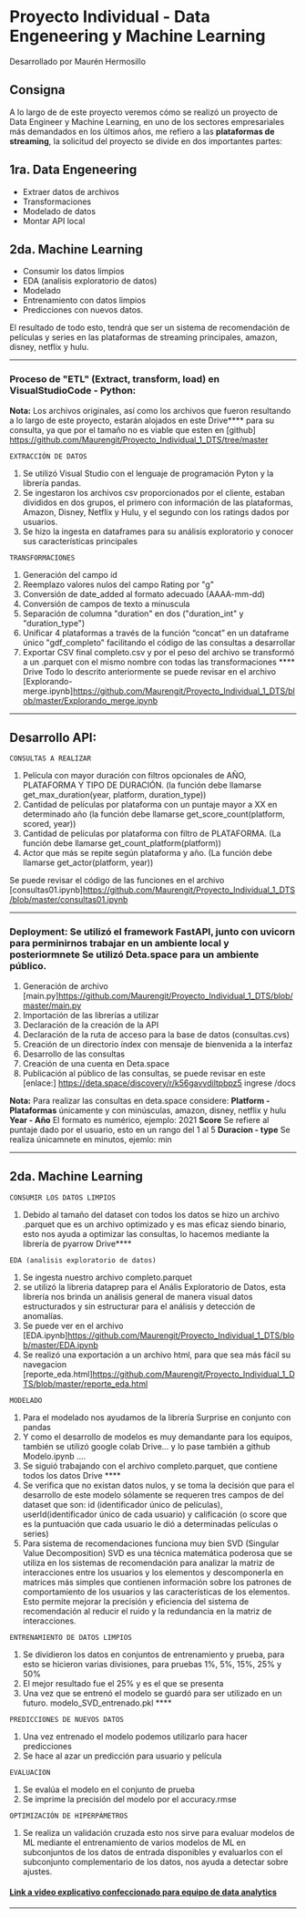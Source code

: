 
# Proyecto Individual  - Data Engeneering y Machine Learning
Desarrollado por Maurén Hermosillo



## Consigna
A lo largo de de este proyecto veremos cómo se realizó un proyecto de Data Engineer y Machine Learning, en uno de los sectores empresariales más demandados en los últimos años, me refiero a las **plataformas de streaming**, la solicitud del proyecto se divide en dos importantes partes:

## 1ra. Data Engeneering
* Extraer datos de archivos
* Transformaciones
* Modelado de datos
* Montar API local

## 2da. Machine Learning
* Consumir los datos limpios
* EDA (analisis exploratorio de datos)
* Modelado
* Entrenamiento con datos limpios
* Predicciones con nuevos datos.

El resultado de todo esto, tendrá que ser un sistema de recomendación de películas y series en las plataformas de streaming principales, amazon, disney, netflix y hulu.
<hr> 

### Proceso de "ETL" (Extract, transform, load) en VisualStudioCode - Python:

**Nota:** Los archivos originales, así como los archivos que fueron resultando a lo largo de este proyecto, estarán alojados en este Drive**** para su consulta, ya que por el tamaño no es viable que esten en [github] https://github.com/Maurengit/Proyecto_Individual_1_DTS/tree/master

`EXTRACCIÓN DE DATOS`
1. Se utilizó Visual Studio con el lenguaje de programación Pyton y la librería pandas.
2. Se ingestaron los archivos csv proporcionados por el cliente, estaban divididos en dos grupos, el primero con información de las plataformas, Amazon, Disney, Netflix y Hulu, y el segundo con los ratings dados por usuarios.
3. Se hizo la ingesta en dataframes para su análisis exploratorio y conocer sus características principales


`TRANSFORMACIONES`
1. Generación del campo id
2. Reemplazo valores nulos del campo Rating por "g"
3. Conversión de date_added al formato adecuado (AAAA-mm-dd)
4. Conversión de campos de texto a minuscula
5. Separación de columna "duration" en dos ("duration_int" y "duration_type")
6.  Unificar 4 plataformas a través de la función “concat” en un dataframe único "gdf_completo" facilitando el código de las consultas a desarrollar
7.  Exportar CSV final completo.csv y por el peso del archivo se transformó a un .parquet con el mismo nombre con todas las transformaciones **** Drive
Todo lo descrito anteriormente se puede revisar en el archivo [Explorando-merge.ipynb]https://github.com/Maurengit/Proyecto_Individual_1_DTS/blob/master/Explorando_merge.ipynb
  
  <hr> 

## Desarrollo API:

`CONSULTAS A REALIZAR`

1. Película con mayor duración con filtros opcionales de AÑO, PLATAFORMA Y TIPO DE DURACIÓN. (la función debe llamarse get_max_duration(year, platform, duration_type))
2. Cantidad de películas por plataforma con un puntaje mayor a XX en determinado año (la función debe llamarse get_score_count(platform, scored, year))
3. Cantidad de películas por plataforma con filtro de PLATAFORMA. (La función debe llamarse get_count_platform(platform))
4. Actor que más se repite según plataforma y año. (La función debe llamarse get_actor(platform, year))

Se puede revisar el código de las funciones en el archivo [consultas01.ipynb]https://github.com/Maurengit/Proyecto_Individual_1_DTS/blob/master/consultas01.ipynb


<hr>

### Deployment: Se utilizó el framework FastAPI, junto con uvicorn para perminirnos trabajar en un ambiente local y posteriormnete Se utilizó Deta.space para un ambiente público. 
1. Generación de archivo [main.py]https://github.com/Maurengit/Proyecto_Individual_1_DTS/blob/master/main.py
2. Importación de las librerías a utilizar
3. Declaración de la creación de la API 
4. Declaración de la ruta de acceso para la base de datos (consultas.cvs)
5. Creación de un directorio índex con mensaje de bienvenida a la interfaz
6. Desarrollo de las consultas
7. Creación de una cuenta en Deta.space
8. Publicación al público de las consultas, se puede revisar en este [enlace:] https://deta.space/discovery/r/k56gavvdiltpbpz5 ingrese /docs

**Nota:** Para realizar las consultas en deta.space considere:
**Platform -Plataformas** únicamente y con minúsculas, amazon, disney, netflix y hulu
**Year - Año** El formato es numérico, ejemplo: 2021
**Score** Se refiere al puntaje dado por el usuario, esto en un rango del 1 al 5
**Duracion - type** Se realiza únicamnete en minutos, ejemlo: min

<hr>


## 2da. Machine Learning

`CONSUMIR LOS DATOS LIMPIOS`
1. Debido al tamaño del dataset con todos los datos se hizo un archivo .parquet que es un archivo optimizado y es mas eficaz siendo binario, esto nos ayuda a optimizar las consultas, lo hacemos mediante la librería de pyarrow  Drive****

`EDA (analisis exploratorio de datos)`
1. Se ingesta nuestro archivo completo.parquet
2. se utilizó la libreria dataprep para el Anális Exploratorio de Datos, esta librería nos brinda un análisis general de manera visual datos estructurados y sin estructurar para el análisis y detección de anomalías.
3. Se puede ver en el archivo [EDA.ipynb]https://github.com/Maurengit/Proyecto_Individual_1_DTS/blob/master/EDA.ipynb
4. Se realizó una exportación a un archivo html, para que sea más fácil su navegacion [reporte_eda.html]https://github.com/Maurengit/Proyecto_Individual_1_DTS/blob/master/reporte_eda.html

`MODELADO`
1. Para el modelado nos ayudamos de la librería Surprise en conjunto con pandas
2. Y como el desarrollo de modelos es muy demandante para los equipos, también se utilizó google colab Drive...  y lo pase también a github Modelo.ipynb  ....
3. Se siguió trabajando con el archivo completo.parquet, que contiene todos los datos Drive ****
4. Se verifica que no existan datos nulos, y se toma la decisión que para el desarrollo de este modelo sólamente se requeren tres campos de del dataset que son: id (identificador único de películas), userId(identificador único de cada usuario) y calificación (o score que es la puntuación que cada usuario le dió a determinadas películas o series)
5. Para sistema de recomendaciones funciona muy bien SVD (Singular Value Decomposition) SVD es una técnica matemática poderosa que se utiliza en los sistemas de recomendación para analizar la matriz de interacciones entre los usuarios y los elementos y descomponerla en matrices más simples que contienen información sobre los patrones de comportamiento de los usuarios y las características de los elementos. Esto permite mejorar la precisión y eficiencia del sistema de recomendación al reducir el ruido y la redundancia en la matriz de interacciones.

`ENTRENAMIENTO DE DATOS LIMPIOS`
1. Se dividieron los datos en conjuntos de entrenamiento y prueba, para esto se hicieron varias divisiones, para pruebas 1%, 5%, 15%, 25% y 50%
2. El mejor resultado fue el 25% y es el que se presenta
3. Una vez que se entrenó el modelo se guardó para ser utilizado en un futuro. modelo_SVD_entrenado.pkl ****

`PREDICCIONES DE NUEVOS DATOS`
1. Una vez entrenado el modelo podemos utilizarlo para hacer predicciones
2. Se hace al azar un predicción para usuario y película

`EVALUACION`
1. Se evalúa el modelo en el conjunto de prueba
2. Se imprime la precisión del modelo por el accuracy.rmse

`OPTIMIZACIÓN DE HIPERPÁMETROS`
1. Se realiza un validación cruzada esto nos sirve para evaluar modelos de ML mediante el entrenamiento de varios modelos de ML en subconjuntos de los datos de entrada disponibles y evaluarlos con el subconjunto complementario de los datos, nos ayuda a detectar sobre ajustes.



#### [Link a video explicativo confeccionado para equipo de data analytics](https://www.youtube.com/watch?v=o7A5xAoOQqE "Proyecto Individual data engineer - Henry's bootcamp")

<hr> 
